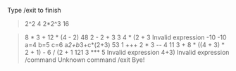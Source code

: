 Type /exit to finish
> 2^2
4
> 2*2^3
16

> 8 * 3 + 12 * (4 - 2)
48
> 2 - 2 + 3
3
> 4 * (2 + 3
Invalid expression
> -10
-10
> a=4
> b=5
> c=6
> a*2+b*3+c*(2+3)
53
> 1 +++ 2 * 3 -- 4
11
> 3 + 8 * ((4 + 3) * 2 + 1) - 6 / (2 + 1
121
> 3 *** 5
Invalid expression
> 4+3)
Invalid expression
> /command
Unknown command
> /exit
Bye!